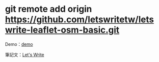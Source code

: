 # git remote add origin https://github.com/letswritetw/letswrite-leaflet-osm-basic.git

Demo：[demo](https://letswritetw.github.io/letswrite-leaflet-osm-basic/)

筆記文：[Let's Write](https://letswrite.tw/leaflet-osm-basic/)
